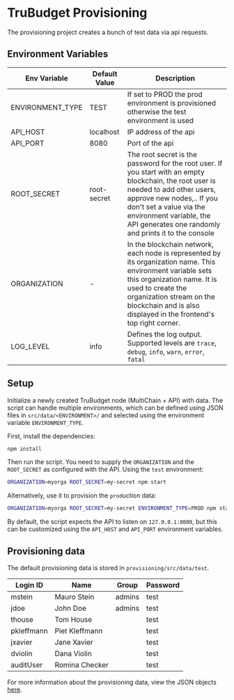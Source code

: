 # TruBudget Provisioning

The provisioning project creates a bunch of test data via api requests.

## Environment Variables

| Env Variable     | Default Value | Description                                                                                                                                                                                                                                                                   |
| ---------------- | ------------- | ----------------------------------------------------------------------------------------------------------------------------------------------------------------------------------------------------------------------------------------------------------------------------- |
| ENVIRONMENT_TYPE | TEST          | If set to PROD the prod environment is provisioned otherwise the test environment is used                                                                                                                                                                                     |
| API_HOST         | localhost     | IP address of the api                                                                                                                                                                                                                                                         |
| API_PORT         | 8080          | Port of the api                                                                                                                                                                                                                                                               |
| ROOT_SECRET      | root-secret   | The root secret is the password for the root user. If you start with an empty blockchain, the root user is needed to add other users, approve new nodes,.. If you don't set a value via the environment variable, the API generates one randomly and prints it to the console |
| ORGANIZATION     | -             | In the blockchain network, each node is represented by its organization name. This environment variable sets this organization name. It is used to create the organization stream on the blockchain and is also displayed in the frontend's top right corner.                 |
| LOG_LEVEL        | info          | Defines the log output. Supported levels are `trace`, `debug`, `info`, `warn`, `error`, `fatal`                                                                                                                                                                               |

## Setup

Initialize a newly created TruBudget node (MultiChain + API) with data. The script can handle multiple environments, which can be defined using JSON files in `src/data/<ENVIRONMENT>/` and selected using the environment variable `ENVIRONMENT_TYPE`.

First, install the dependencies:

```bash
npm install
```

Then run the script. You need to supply the `ORGANIZATION` and the `ROOT_SECRET` as configured with the API. Using the `test` environment:

```bash
ORGANIZATION=myorga ROOT_SECRET=my-secret npm start
```

Alternatively, use it to provision the `prod`uction data:

```bash
ORGANIZATION=myorga ROOT_SECRET=my-secret ENVIRONMENT_TYPE=PROD npm start
```

By default, the script expects the API to listen on `127.0.0.1:8080`, but this can be customized using the `API_HOST` and `API_PORT` environment variables.

## Provisioning data

The default provisioning data is stored in `provisioning/src/data/test`.

| Login ID   | Name           | Group  | Password |
| ---------- | -------------- | ------ | -------- |
| mstein     | Mauro Stein    | admins | test     |
| jdoe       | John Doe       | admins | test     |
| thouse     | Tom House      |        | test     |
| pkleffmann | Piet Kleffmann |        | test     |
| jxavier    | Jane Xavier    |        | test     |
| dviolin    | Dana Violin    |        | test     |
| auditUser  | Romina Checker |        | test     |

For more information about the provisioning data, view the JSON objects [here](https://github.com/openkfw/TruBudget/tree/main/provisioning/src/data/test).
